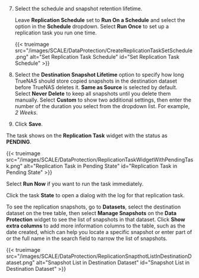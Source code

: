 &NewLine;

7. Select the schedule and snapshot retention lifetime.

   Leave **Replication Schedule** set to **Run On a Schedule** and select the option in the **Schedule** dropdown.
   Select **Run Once** to set up a replication task you run one time.
  
   {{< trueimage src="/images/SCALE/DataProtection/CreateReplicationTaskSetSchedule.png" alt="Set Replication Task Schedule" id="Set Replication Task Schedule" >}}

8. Select the **Destination Snapshot Lifetime** option to specify how long TrueNAS should store copied snapshots in the destination dataset before TrueNAS deletes it.
   **Same as Source** is selected by default.
   Select **Never Delete** to keep all snapshots until you delete them manually.
   Select **Custom** to show two additional settings, then enter the number of the duration you select from the dropdown list. For example, *2 Weeks*.
  
9. Click **Save**.

The task shows on the **Replication Task** widget with the status as **PENDING**.

{{< trueimage src="/images/SCALE/DataProtection/ReplicationTaskWidgetWithPendingTask.png" alt="Replication Task in Pending State" id="Replication Task in Pending State" >}}

Select **Run Now** if you want to run the task immediately.

Click the task **State** to open a dialog with the log for that replication task.

To see the replication snapshots, go to **Datasets**, select the destination dataset on the tree table, then select **Manage Snapshots** on the **Data Protection** widget to see the list of snapshots in that dataset.
Click **Show extra columns** to add more information columns to the table, such as the date created, which can help you locate a specific snapshot or enter part of or the full name in the search field to narrow the list of snapshots.

{{< trueimage src="/images/SCALE/DataProtection/ReplicationSnapthotListInDestinationDataset.png" alt="Snapshot List in Destination Dataset" id="Snapshot List in Destination Dataset" >}}
